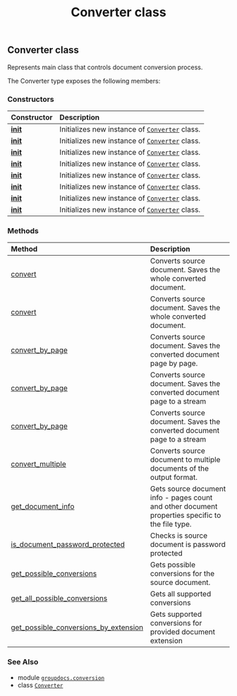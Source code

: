 ﻿---
title: Converter class
second_title: GroupDocs.Conversion for Python via .NET API References
description: 
type: docs
weight: 10
url: /python-net/groupdocs.conversion/converter/
is_root: false
---

## Converter class

Represents main class that controls document conversion process.



The Converter type exposes the following members:

### Constructors
| Constructor | Description |
| :- | :- |
| [__init__](/conversion/python-net/groupdocs.conversion/converter/__init__/#io.RawIOBase) | Initializes new instance of [`Converter`](/conversion/python-net/groupdocs.conversion/converter) class. |
| [__init__](/conversion/python-net/groupdocs.conversion/converter/__init__/#io.RawIOBase-groupdocs.conversion.ConverterSettings) | Initializes new instance of [`Converter`](/conversion/python-net/groupdocs.conversion/converter) class. |
| [__init__](/conversion/python-net/groupdocs.conversion/converter/__init__/#io.RawIOBase-groupdocs.conversion.options.load.LoadOptions) | Initializes new instance of [`Converter`](/conversion/python-net/groupdocs.conversion/converter) class. |
| [__init__](/conversion/python-net/groupdocs.conversion/converter/__init__/#io.RawIOBase-groupdocs.conversion.options.load.LoadOptions-groupdocs.conversion.ConverterSettings) | Initializes new instance of [`Converter`](/conversion/python-net/groupdocs.conversion/converter) class. |
| [__init__](/conversion/python-net/groupdocs.conversion/converter/__init__/#str) | Initializes new instance of [`Converter`](/conversion/python-net/groupdocs.conversion/converter) class. |
| [__init__](/conversion/python-net/groupdocs.conversion/converter/__init__/#str-groupdocs.conversion.ConverterSettings) | Initializes new instance of [`Converter`](/conversion/python-net/groupdocs.conversion/converter) class. |
| [__init__](/conversion/python-net/groupdocs.conversion/converter/__init__/#str-groupdocs.conversion.options.load.LoadOptions) | Initializes new instance of [`Converter`](/conversion/python-net/groupdocs.conversion/converter) class. |
| [__init__](/conversion/python-net/groupdocs.conversion/converter/__init__/#str-groupdocs.conversion.options.load.LoadOptions-groupdocs.conversion.ConverterSettings) | Initializes new instance of [`Converter`](/conversion/python-net/groupdocs.conversion/converter) class. |


### Methods
| Method | Description |
| :- | :- |
| [convert](/conversion/python-net/groupdocs.conversion/converter/convert/#io.RawIOBase-groupdocs.conversion.options.convert.ConvertOptions) | Converts source document. Saves the whole converted document. |
| [convert](/conversion/python-net/groupdocs.conversion/converter/convert/#str-groupdocs.conversion.options.convert.ConvertOptions) | Converts source document. Saves the whole converted document. |
| [convert_by_page](/conversion/python-net/groupdocs.conversion/converter/convert_by_page/#str-groupdocs.conversion.options.convert.ConvertOptions) | Converts source document. Saves the converted document page by page. |
| [convert_by_page](/conversion/python-net/groupdocs.conversion/converter/convert_by_page/#str-int-groupdocs.conversion.options.convert.ConvertOptions) | Converts source document. Saves the converted document page to a stream |
| [convert_by_page](/conversion/python-net/groupdocs.conversion/converter/convert_by_page/#io.RawIOBase-int-groupdocs.conversion.options.convert.ConvertOptions) | Converts source document. Saves the converted document page to a stream |
| [convert_multiple](/conversion/python-net/groupdocs.conversion/converter/convert_multiple/#str-groupdocs.conversion.options.convert.ConvertOptions) | Converts source document to multiple documents of the output format. |
| [get_document_info](/conversion/python-net/groupdocs.conversion/converter/get_document_info/#) | Gets source document info - pages count and other document properties specific to the file type. |
| [is_document_password_protected](/conversion/python-net/groupdocs.conversion/converter/is_document_password_protected/#) | Checks is source document is password protected |
| [get_possible_conversions](/conversion/python-net/groupdocs.conversion/converter/get_possible_conversions/#) | Gets possible conversions for the source document. |
| [get_all_possible_conversions](/conversion/python-net/groupdocs.conversion/converter/get_all_possible_conversions/#) | Gets all supported conversions |
| [get_possible_conversions_by_extension](/conversion/python-net/groupdocs.conversion/converter/get_possible_conversions_by_extension/#str) | Gets supported conversions for provided document extension |



### See Also
* module [`groupdocs.conversion`](..)
* class [`Converter`](/conversion/python-net/groupdocs.conversion/converter)
